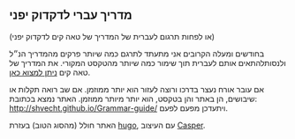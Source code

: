 ## מדריך עברי לדקדוק יפני ##
(או לפחות תרגום לעברית של המדריך של טאה קים לדקדוק יפני)

בחודשים ומעלה הקרובים אני מתעתד לתרגם כמה שיותר פרקים מהמדריך הנ״ל ולנסותלהתאים אותם לעברית תוך שימור כמה שיותר מהטקסט המקורי. את המדריך של טאה קים [ניתן למצוא כאן](http://www.guidetojapanese.org/learn/grammar).

אם עובר אורח נעצר בדרכו ורוצה לעזור הוא יותר ממוזמן. אם שב רואה תקלות או שיבושים, הן באתר והן בטקסט, הוא יותר מיותר ממוזמן.
האתר נמצא בכתובת: http://shvecht.github.io/Grammar-guide/ ויתעדכן מפעם לפעם.

האתר חולל (מהסוג הטוב) בעזרת [hugo](http://gohugo.io/), עם העיצוב [Casper](https://github.com/vjeantet/hugo-theme-casper).
